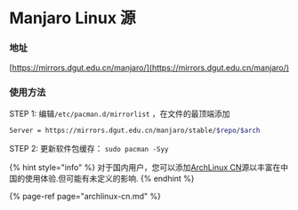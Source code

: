# Manjaro Linux 源

### 地址

[https://mirrors.dgut.edu.cn/manjaro/](https://mirrors.dgut.edu.cn/manjaro/)

### 使用方法

STEP 1: 编辑`/etc/pacman.d/mirrorlist` ，在文件的最顶端添加

```bash
Server = https://mirrors.dgut.edu.cn/manjaro/stable/$repo/$arch
```

STEP 2: 更新软件包缓存： `sudo pacman -Syy`

{% hint style="info" %}
对于国内用户，您可以添加[ArchLinux CN](archlinux-cn.md)源以丰富在中国的使用体验.但可能有未定义的影响.
{% endhint %}

{% page-ref page="archlinux-cn.md" %}

